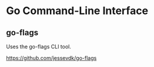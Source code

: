 # Go Command-Line Interface

## go-flags

Uses the go-flags CLI tool.  

<https://github.com/jessevdk/go-flags>
